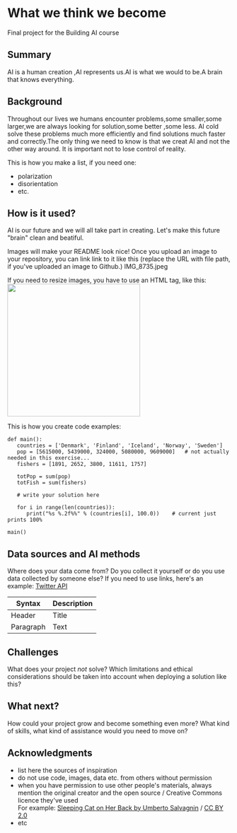 

# What we think we become

Final project for the Building AI course

## Summary

AI is a human creation ,AI represents us.AI is what we would to be.A brain that knows everything.


## Background

Throughout our lives we humans encounter problems,some smaller,some larger,we are always looking for solution,some better ,some less. AI cold solve these problems much more efficiently and find solutions much faster and correctly.The only thing we need to know is that we creat AI and not the other way around. It is important not to lose control of reality.

This is how you make a list, if you need one:
* polarization 
* disorientation
* etc.


## How is it used?

AI is our future and we will all take part in creating. Let's make this future "brain" clean and beatiful.

Images will make your README look nice!
Once you upload an image to your repository, you can link link to it like this (replace the URL with file path, if you've uploaded an image to Github.)
IMG_8735.jpeg

If you need to resize images, you have to use an HTML tag, like this:
<img src="https://upload.wikimedia.org/wikipedia/commons/5/5e/Sleeping_cat_on_her_back.jpg" width="300">

This is how you create code examples:
```
def main():
   countries = ['Denmark', 'Finland', 'Iceland', 'Norway', 'Sweden']
   pop = [5615000, 5439000, 324000, 5080000, 9609000]   # not actually needed in this exercise...
   fishers = [1891, 2652, 3800, 11611, 1757]

   totPop = sum(pop)
   totFish = sum(fishers)

   # write your solution here

   for i in range(len(countries)):
      print("%s %.2f%%" % (countries[i], 100.0))    # current just prints 100%

main()
```


## Data sources and AI methods
Where does your data come from? Do you collect it yourself or do you use data collected by someone else?
If you need to use links, here's an example:
[Twitter API](https://developer.twitter.com/en/docs)

| Syntax      | Description |
| ----------- | ----------- |
| Header      | Title       |
| Paragraph   | Text        |

## Challenges

What does your project _not_ solve? Which limitations and ethical considerations should be taken into account when deploying a solution like this?

## What next?

How could your project grow and become something even more? What kind of skills, what kind of assistance would you  need to move on? 


## Acknowledgments

* list here the sources of inspiration 
* do not use code, images, data etc. from others without permission
* when you have permission to use other people's materials, always mention the original creator and the open source / Creative Commons licence they've used
  <br>For example: [Sleeping Cat on Her Back by Umberto Salvagnin](https://commons.wikimedia.org/wiki/File:Sleeping_cat_on_her_back.jpg#filelinks) / [CC BY 2.0](https://creativecommons.org/licenses/by/2.0)
* etc
